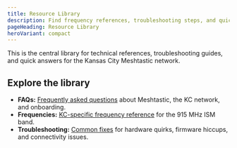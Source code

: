```yaml
---
title: Resource Library
description: Find frequency references, troubleshooting steps, and quick answers for the KC Meshtastic network.
pageHeading: Resource Library
heroVariant: compact
---
```


This is the central library for technical references, troubleshooting guides,
and quick answers for the Kansas City Meshtastic network.

## Explore the library

- **FAQs:** [Frequently asked questions](/resources/faqs) about Meshtastic, the
  KC network, and onboarding.
- **Frequencies:** [KC-specific frequency reference](/resources/frequencies) for
  the 915 MHz ISM band.
- **Troubleshooting:** [Common fixes](/resources/troubleshooting) for hardware
  quirks, firmware hiccups, and connectivity issues.
